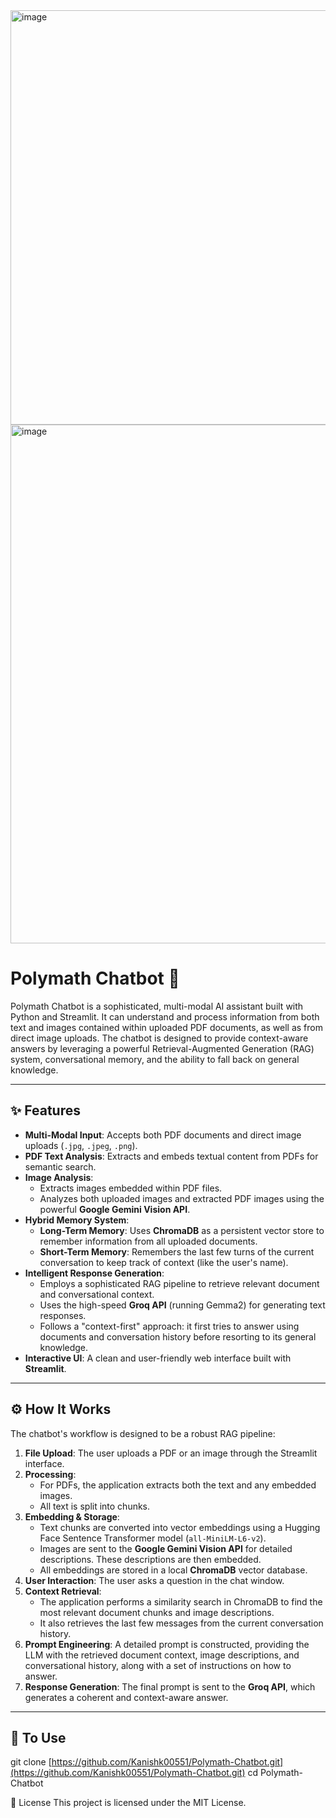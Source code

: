 <img width="1899" height="663" alt="image" src="https://github.com/user-attachments/assets/5469858b-1f92-48ad-8524-d00d6ed1e9f9" />

<img width="1909" height="830" alt="image" src="https://github.com/user-attachments/assets/51e593ee-a2c9-4925-bc53-65918521ddb8" />

# Polymath Chatbot 🧠

Polymath Chatbot is a sophisticated, multi-modal AI assistant built with Python and Streamlit. It can understand and process information from both text and images contained within uploaded PDF documents, as well as from direct image uploads. The chatbot is designed to provide context-aware answers by leveraging a powerful Retrieval-Augmented Generation (RAG) system, conversational memory, and the ability to fall back on general knowledge.

---

## ✨ Features

* **Multi-Modal Input**: Accepts both PDF documents and direct image uploads (`.jpg`, `.jpeg`, `.png`).
* **PDF Text Analysis**: Extracts and embeds textual content from PDFs for semantic search.
* **Image Analysis**:
    * Extracts images embedded within PDF files.
    * Analyzes both uploaded images and extracted PDF images using the powerful **Google Gemini Vision API**.
* **Hybrid Memory System**:
    * **Long-Term Memory**: Uses **ChromaDB** as a persistent vector store to remember information from all uploaded documents.
    * **Short-Term Memory**: Remembers the last few turns of the current conversation to keep track of context (like the user's name).
* **Intelligent Response Generation**:
    * Employs a sophisticated RAG pipeline to retrieve relevant document and conversational context.
    * Uses the high-speed **Groq API** (running Gemma2) for generating text responses.
    * Follows a "context-first" approach: it first tries to answer using documents and conversation history before resorting to its general knowledge.
* **Interactive UI**: A clean and user-friendly web interface built with **Streamlit**.

---

## ⚙️ How It Works

The chatbot's workflow is designed to be a robust RAG pipeline:

1.  **File Upload**: The user uploads a PDF or an image through the Streamlit interface.
2.  **Processing**:
    * For PDFs, the application extracts both the text and any embedded images.
    * All text is split into chunks.
3.  **Embedding & Storage**:
    * Text chunks are converted into vector embeddings using a Hugging Face Sentence Transformer model (`all-MiniLM-L6-v2`).
    * Images are sent to the **Google Gemini Vision API** for detailed descriptions. These descriptions are then embedded.
    * All embeddings are stored in a local **ChromaDB** vector database.
4.  **User Interaction**: The user asks a question in the chat window.
5.  **Context Retrieval**:
    * The application performs a similarity search in ChromaDB to find the most relevant document chunks and image descriptions.
    * It also retrieves the last few messages from the current conversation history.
6.  **Prompt Engineering**: A detailed prompt is constructed, providing the LLM with the retrieved document context, image descriptions, and conversational history, along with a set of instructions on how to answer.
7.  **Response Generation**: The final prompt is sent to the **Groq API**, which generates a coherent and context-aware answer.

---

## 🚀 To Use


git clone [https://github.com/Kanishk00551/Polymath-Chatbot.git](https://github.com/Kanishk00551/Polymath-Chatbot.git)
cd Polymath-Chatbot

📄 License
This project is licensed under the MIT License.
